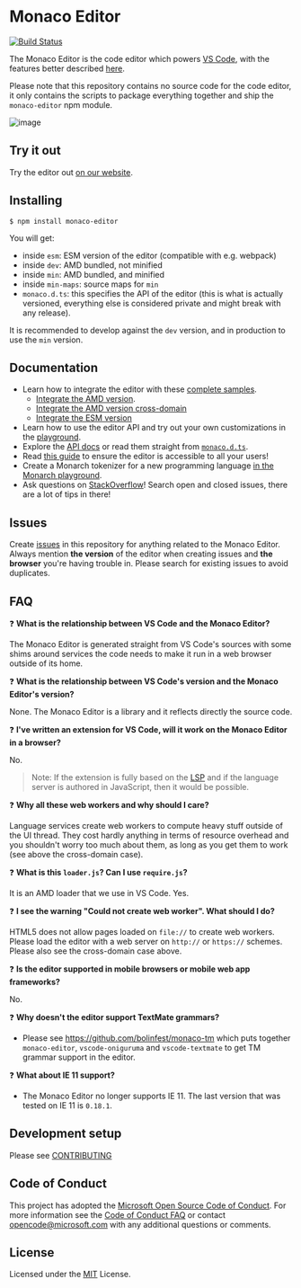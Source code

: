 # Monaco Editor

[![Build Status](https://dev.azure.com/ms/monaco-editor/_apis/build/status/microsoft.monaco-editor?label=website)](https://dev.azure.com/ms/monaco-editor/_build/latest?definitionId=3)

The Monaco Editor is the code editor which powers
[VS Code](https://github.com/Microsoft/vscode), with the features better
described [here](https://code.visualstudio.com/docs/editor/editingevolved).

Please note that this repository contains no source code for the code editor, it
only contains the scripts to package everything together and ship the
`monaco-editor` npm module.

![image](https://user-images.githubusercontent.com/5047891/94183711-290c0780-fea3-11ea-90e3-c88ff9d21bd6.png)

## Try it out

Try the editor out
[on our website](https://microsoft.github.io/monaco-editor/index.html).

## Installing

```
$ npm install monaco-editor
```

You will get:

- inside `esm`: ESM version of the editor (compatible with e.g. webpack)
- inside `dev`: AMD bundled, not minified
- inside `min`: AMD bundled, and minified
- inside `min-maps`: source maps for `min`
- `monaco.d.ts`: this specifies the API of the editor (this is what is actually
  versioned, everything else is considered private and might break with any
  release).

It is recommended to develop against the `dev` version, and in production to use
the `min` version.

## Documentation

- Learn how to integrate the editor with these
  [complete samples](https://github.com/Microsoft/monaco-editor-samples/).
  - [Integrate the AMD version](./docs/integrate-amd.md).
  - [Integrate the AMD version cross-domain](./docs/integrate-amd-cross.md)
  - [Integrate the ESM version](./docs/integrate-esm.md)
- Learn how to use the editor API and try out your own customizations in the
  [playground](https://microsoft.github.io/monaco-editor/playground.html).
- Explore the
  [API docs](https://microsoft.github.io/monaco-editor/api/index.html) or read
  them straight from
  [`monaco.d.ts`](https://github.com/Microsoft/monaco-editor/blob/master/website/playground/monaco.d.ts.txt).
- Read
  [this guide](https://github.com/Microsoft/monaco-editor/wiki/Accessibility-Guide-for-Integrators)
  to ensure the editor is accessible to all your users!
- Create a Monarch tokenizer for a new programming language
  [in the Monarch playground](https://microsoft.github.io/monaco-editor/monarch.html).
- Ask questions on
  [StackOverflow](https://stackoverflow.com/questions/tagged/monaco-editor)!
  Search open and closed issues, there are a lot of tips in there!

## Issues

Create [issues](https://github.com/Microsoft/monaco-editor/issues) in this
repository for anything related to the Monaco Editor. Always mention **the
version** of the editor when creating issues and **the browser** you're having
trouble in. Please search for existing issues to avoid duplicates.

## FAQ

❓ **What is the relationship between VS Code and the Monaco Editor?**

The Monaco Editor is generated straight from VS Code's sources with some shims
around services the code needs to make it run in a web browser outside of its
home.

❓ **What is the relationship between VS Code's version and the Monaco Editor's
version?**

None. The Monaco Editor is a library and it reflects directly the source code.

❓ **I've written an extension for VS Code, will it work on the Monaco Editor in
a browser?**

No.

> Note: If the extension is fully based on the
> [LSP](https://microsoft.github.io/language-server-protocol/) and if the
> language server is authored in JavaScript, then it would be possible.

❓ **Why all these web workers and why should I care?**

Language services create web workers to compute heavy stuff outside of the UI
thread. They cost hardly anything in terms of resource overhead and you
shouldn't worry too much about them, as long as you get them to work (see above
the cross-domain case).

❓ **What is this `loader.js`? Can I use `require.js`?**

It is an AMD loader that we use in VS Code. Yes.

❓ **I see the warning "Could not create web worker". What should I do?**

HTML5 does not allow pages loaded on `file://` to create web workers. Please
load the editor with a web server on `http://` or `https://` schemes. Please
also see the cross-domain case above.

❓ **Is the editor supported in mobile browsers or mobile web app frameworks?**

No.

❓ **Why doesn't the editor support TextMate grammars?**

- Please see https://github.com/bolinfest/monaco-tm which puts together
  `monaco-editor`, `vscode-oniguruma` and `vscode-textmate` to get TM grammar
  support in the editor.

❓ **What about IE 11 support?**

- The Monaco Editor no longer supports IE 11. The last version that was tested
  on IE 11 is `0.18.1`.

## Development setup

Please see [CONTRIBUTING](./CONTRIBUTING.md)

## Code of Conduct

This project has adopted the
[Microsoft Open Source Code of Conduct](https://opensource.microsoft.com/codeofconduct/).
For more information see the
[Code of Conduct FAQ](https://opensource.microsoft.com/codeofconduct/faq/) or
contact [opencode@microsoft.com](mailto:opencode@microsoft.com) with any
additional questions or comments.

## License

Licensed under the
[MIT](https://github.com/Microsoft/monaco-editor/blob/master/LICENSE.md)
License.

